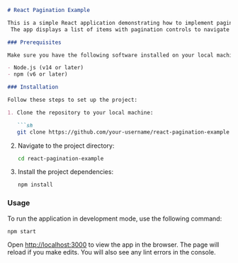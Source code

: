 
```markdown
# React Pagination Example

This is a simple React application demonstrating how to implement pagination.
 The app displays a list of items with pagination controls to navigate through the items.

### Prerequisites

Make sure you have the following software installed on your local machine:

- Node.js (v14 or later)
- npm (v6 or later)

### Installation

Follow these steps to set up the project:

1. Clone the repository to your local machine:

   ```sh
   git clone https://github.com/your-username/react-pagination-example.git
   ```

2. Navigate to the project directory:

   ```sh
   cd react-pagination-example
   ```

3. Install the project dependencies:

   ```sh
   npm install
   ```

### Usage

To run the application in development mode, use the following command:

```sh
npm start
```

Open [http://localhost:3000](http://localhost:3000) to view the app in the browser.
The page will reload if you make edits. You will also see any lint errors in the console.

